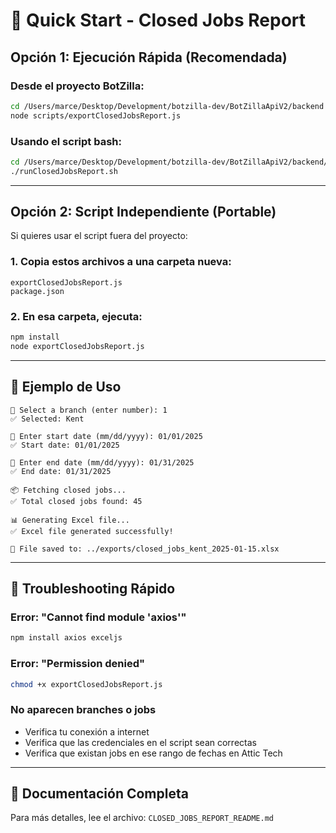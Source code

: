# 🚀 Quick Start - Closed Jobs Report

## Opción 1: Ejecución Rápida (Recomendada)

### Desde el proyecto BotZilla:

```bash
cd /Users/marce/Desktop/Development/botzilla-dev/BotZillaApiV2/backend
node scripts/exportClosedJobsReport.js
```

### Usando el script bash:

```bash
cd /Users/marce/Desktop/Development/botzilla-dev/BotZillaApiV2/backend/scripts
./runClosedJobsReport.sh
```

---

## Opción 2: Script Independiente (Portable)

Si quieres usar el script fuera del proyecto:

### 1. Copia estos archivos a una carpeta nueva:
```
exportClosedJobsReport.js
package.json
```

### 2. En esa carpeta, ejecuta:
```bash
npm install
node exportClosedJobsReport.js
```

---

## 📝 Ejemplo de Uso

```
🏢 Select a branch (enter number): 1
✅ Selected: Kent

📅 Enter start date (mm/dd/yyyy): 01/01/2025
✅ Start date: 01/01/2025

📅 Enter end date (mm/dd/yyyy): 01/31/2025
✅ End date: 01/31/2025

📦 Fetching closed jobs...
✅ Total closed jobs found: 45

📊 Generating Excel file...
✅ Excel file generated successfully!

📁 File saved to: ../exports/closed_jobs_kent_2025-01-15.xlsx
```

---

## 🔧 Troubleshooting Rápido

### Error: "Cannot find module 'axios'"
```bash
npm install axios exceljs
```

### Error: "Permission denied"
```bash
chmod +x exportClosedJobsReport.js
```

### No aparecen branches o jobs
- Verifica tu conexión a internet
- Verifica que las credenciales en el script sean correctas
- Verifica que existan jobs en ese rango de fechas en Attic Tech

---

## 📖 Documentación Completa

Para más detalles, lee el archivo: `CLOSED_JOBS_REPORT_README.md`

